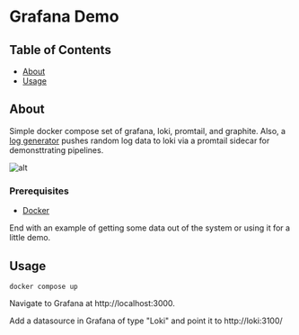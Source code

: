# Grafana Demo

## Table of Contents

- [About](#about)
- [Usage](#usage)

## About <a name = "about"></a>

Simple docker compose set of grafana, loki, promtail, and graphite.  Also, a [log generator](https://pypi.org/project/log-generator/) pushes random log
data to loki via a promtail sidecar for demonsttrating pipelines.

![alt](https://lucid.app/publicSegments/view/368da1ee-3204-4d86-8994-cf1be93142d3/image.png)

### Prerequisites

- [Docker](https://docs.docker.com/get-docker/)


End with an example of getting some data out of the system or using it for a little demo.

## Usage <a name = "usage"></a>

`docker compose up`

Navigate to Grafana at http://localhost:3000.

Add a datasource in Grafana of type "Loki" and point it to http://loki:3100/
